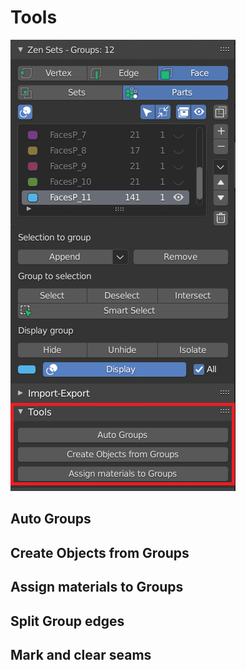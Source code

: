 # Tools
![tools](img/screen/n_panel/tools.png)

## Auto Groups

## Create Objects from Groups

## Assign materials to Groups

## Split Group edges

## Mark and clear seams
